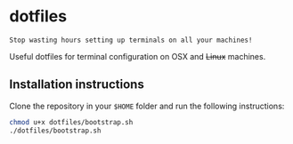 # dotfiles
```
Stop wasting hours setting up terminals on all your machines!
```

Useful dotfiles for terminal configuration on OSX and ~~Linux~~ machines.

## Installation instructions
 Clone the repository in your `$HOME` folder and run the following instructions:
 
```bash
chmod u+x dotfiles/bootstrap.sh
./dotfiles/bootstrap.sh
```     